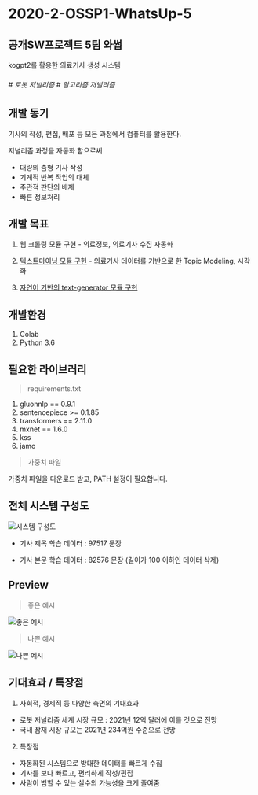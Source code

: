 # 2020-2-OSSP1-WhatsUp-5
## 공개SW프로젝트 5팀 와썹
kogpt2를 활용한 의료기사 생성 시스템
<h6> # 로봇 저널리즘 # 알고리즘 저널리즘 </h6>

## 개발 동기

기사의 작성, 편집, 배포 등 모든 과정에서 컴퓨터를 활용한다.

저널리즘 과정을 자동화 함으로써
- 대량의 춤형 기사 작성
- 기계적 반복 작업의 대체
- 주관적 판단의 배제
- 빠른 정보처리

## 개발 목표
1. 웹 크롤링 모듈 구현 - 의료정보, 의료기사 수집 자동화<p>
   
2. [텍스트마이닝 모듈 구현](https://github.com/CSID-DGU/2020-2-OSSP1-WhatsUp-5/blob/master/text_mining/) - 의료기사 데이터를 기반으로 한 Topic Modeling, 시각화
   
3.  [자연어 기반의 text-generator 모듈 구현](https://github.com/CSID-DGU/2020-2-OSSP1-WhatsUp-5/blob/master/model/)

## 개발환경
1. Colab
2. Python 3.6

## 필요한 라이브러리

> requirements.txt
1. gluonnlp == 0.9.1
2. sentencepiece >= 0.1.85
3. transformers == 2.11.0
4. mxnet == 1.6.0
5. kss
6. jamo


> 가중치 파일

가중치 파일을 다운로드 받고, PATH 설정이 필요합니다.


## 전체 시스템 구성도
![시스템 구성도](https://csid-dgu.github.io/2020-2-OSSP1-WhatsUp-5/img/system_flow.png "시스템 구성도")

- 기사 제목 학습 데이터 : 97517 문장

- 기사 본문 학습 데이터 : 82576 문장 (길이가 100 이하인 데이터 삭제)


## Preview

> 좋은 예시

<p><p>

![좋은 예시](https://csid-dgu.github.io/2020-2-OSSP1-WhatsUp-5/img/ex1.png "좋은 예시")

> 나쁜 예시

<p><p>
   
![나쁜 예시](https://csid-dgu.github.io/2020-2-OSSP1-WhatsUp-5/img/ex2.png "나쁜 예시")

## 기대효과 / 특장점

1. 사회적, 경제적 등 다양한 측면의 기대효과
- 로봇 저널리즘 세계 시장 규모 : 2021년 12억 달러에 이를 것으로 전망
- 국내 잠재 시장 규모는 2021년 234억원 수준으로 전망

2. 특장점
- 자동화된 시스템으로 방대한 데이터를 빠르게 수집
- 기사를 보다 빠르고, 편리하게 작성/편집
- 사람이 범할 수 있는 실수의 가능성을 크게 줄여줌







